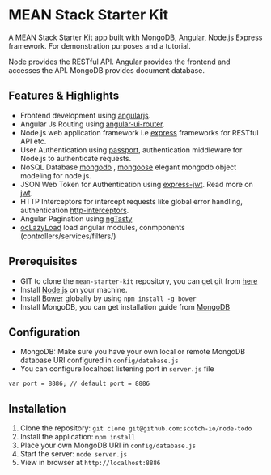 # MEAN Stack Starter Kit

A MEAN Stack Starter Kit app built with MongoDB, Angular, Node.js Express framework. For demonstration purposes and a tutorial.

Node provides the RESTful API. Angular provides the frontend and accesses the API. MongoDB provides document database.

## Features & Highlights

- Frontend development using [angularjs][angularjs].
- Angular Js Routing using [angular-ui-router][angular-ui-router].
- Node.js web application framework i.e [express][expressjs] frameworks for RESTful API etc.
- User Authentication using [passport][passportjs], authentication middleware for Node.js to authenticate requests.
- NoSQL Database [mongodb][mongodb] , [mongoose][mongoosejs] elegant mongodb object modeling for node.js.
- JSON Web Token for Authentication using [express-jwt][express-jwt]. Read more on [jwt][jwt].
- HTTP Interceptors for intercept requests like global error handling, authentication [http-interceptors][http-interceptors].
- Angular Pagination using [ngTasty][ng-tasty]
- [ocLazyLoad][oclazyload] load angular modules, conmponents (controllers/services/filters/)

## Prerequisites

- GIT to clone the `mean-starter-kit` repository, you can get git from  [here][git-home]
- Install [Node.js][node-download] on your machine.
- Install [Bower][bower] globally by using `npm install -g bower`
- Install MongoDB, you can get installation guide from [MongoDB][mongodb]


## Configuration

- MongoDB: Make sure you have your own local or remote MongoDB database URI configured in `config/database.js`
- You can configure localhost listening port in `server.js` file 

```
var port = 8886; // default port = 8886
```

## Installation

1. Clone the repository: `git clone git@github.com:scotch-io/node-todo`
2. Install the application: `npm install`
3. Place your own MongoDB URI in `config/database.js`
3. Start the server: `node server.js`
4. View in browser at `http://localhost:8886`


[bower]: http://bower.io/
[git-home]: https://git-scm.com
[git-setup]: https://help.github.com/articles/set-up-git/
[google-phone-gallery]: http://web.archive.org/web/20131215082038/http://www.android.com/devices/
[jasmine]: https://jasmine.github.io/
[karma]: https://karma-runner.github.io
[node-download]: https://nodejs.org/en/download/
[angularjs]: https://angularjs.org/
[angular-ui-router]: https://github.com/angular-ui/ui-router
[expressjs]: http://expressjs.com/
[passportjs]: http://passportjs.org/docs
[mongodb]: https://www.mongodb.com
[mongoosejs]: http://mongoosejs.com/
[jwt]: https://jwt.io/introduction/
[express-jwt]: https://www.npmjs.com/package/express-jwt 
[http-interceptors]: https://docs.angularjs.org/api/ng/service/$http
[ng-tasty]: https://github.com/Zizzamia/ng-tasty
[oclazyload]: https://oclazyload.readme.io/
[mongodb]: https://docs.mongodb.com/manual/installation/


